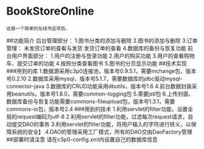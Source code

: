 # BookStoreOnline
	这是一个简单的在线书店项目。
##功能简介
	后台管理部分：
		1.图书分类的添加与删除
		2.图书的添加与删除
		3.订单管理：
			未发货订单的查看与发货
			发货订单的查看
		4.数据库的备份与恢复功能
	前台用户界面部分：
		1.用户的注册与登录功能
		2.用户的购买功能
		3.用户的查看购物车、提交订单的功能
		4.按照分类查看图书
		5.图书的分页显示功能
##技术实现
###用到的库
	1.数据源采用c3p0连接池，版本号0.9.5.1，需要mchange包，版本号0.2.10
	2.数据库采用mysql，版本号5.1.7，需要数据库的jdbc驱动mysql-connector-java
	3.数据库的CRUD功能采用dbutils，版本号1.6
	4.前台数据封装采用beanutils，版本号1.8.0，需要common-logging包
	5.需要jstl包
	6.上传封面、数据库备份与恢复功能需要commons-fileupload包，版本号1.3.1，需要commons-io包，版本号2.4
###用到的技术
	1.利用servlet的filter功能，设置全局的request编码为utf-8
	2.利用servlet的filter功能，过滤每次request请求，自动提交DAO的事务
	3.利用servlet的filter功能，将用户输入的字符进行转义，以保障系统的安全】
	4.DAO的管理采用工厂模式，所有的DAO交由DaoFactory管理
##部署时请注意
	请在c3p0-config.xml内设置自己的数据库信息
